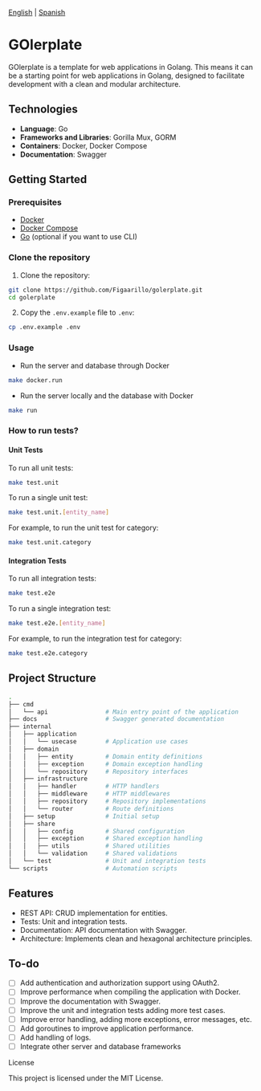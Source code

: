 [English](./README.md) | [Spanish](./README.es.md)

# GOlerplate

GOlerplate is a template for web applications in Golang. This means it can be a starting point for web applications in Golang, designed to facilitate development with a clean and modular architecture.

## Technologies

- **Language**: Go
- **Frameworks and Libraries**: Gorilla Mux, GORM
- **Containers**: Docker, Docker Compose
- **Documentation**: Swagger

## Getting Started

### Prerequisites

- [Docker](https://docs.docker.com/get-docker/)
- [Docker Compose](https://docs.docker.com/compose/)
- [Go](https://golang.org/doc/install) (optional if you want to use CLI)

### Clone the repository

1. Clone the repository:

```sh
git clone https://github.com/Figaarillo/golerplate.git
cd golerplate
```

2. Copy the `.env.example` file to `.env`:

```sh
cp .env.example .env
```

### Usage

- Run the server and database through Docker

```sh
make docker.run
```

- Run the server locally and the database with Docker

```sh
make run
```

### How to run tests?

#### Unit Tests

To run all unit tests:

```sh
make test.unit
```

To run a single unit test:

```sh
make test.unit.[entity_name]
```

For example, to run the unit test for category:

```sh
make test.unit.category
```

#### Integration Tests

To run all integration tests:

```sh
make test.e2e
```

To run a single integration test:

```sh
make test.e2e.[entity_name]
```

For example, to run the integration test for category:

```sh
make test.e2e.category
```

## Project Structure

```sh
.
├── cmd
│   └── api                # Main entry point of the application
├── docs                   # Swagger generated documentation
├── internal
│   ├── application
│   │   └── usecase        # Application use cases
│   ├── domain
│   │   ├── entity         # Domain entity definitions
│   │   ├── exception      # Domain exception handling
│   │   └── repository     # Repository interfaces
│   ├── infrastructure
│   │   ├── handler        # HTTP handlers
│   │   ├── middleware     # HTTP middlewares
│   │   ├── repository     # Repository implementations
│   │   └── router         # Route definitions
│   ├── setup              # Initial setup
│   ├── share
│   │   ├── config         # Shared configuration
│   │   ├── exception      # Shared exception handling
│   │   ├── utils          # Shared utilities
│   │   └── validation     # Shared validations
│   └── test               # Unit and integration tests
└── scripts                # Automation scripts
```

## Features

- REST API: CRUD implementation for entities.
- Tests: Unit and integration tests.
- Documentation: API documentation with Swagger.
- Architecture: Implements clean and hexagonal architecture principles.

## To-do

- [ ] Add authentication and authorization support using OAuth2.
- [ ] Improve performance when compiling the application with Docker.
- [ ] Improve the documentation with Swagger.
- [ ] Improve the unit and integration tests adding more test cases.
- [ ] Improve error handling, adding more exceptions, error messages, etc.
- [ ] Add goroutines to improve application performance.
- [ ] Add handling of logs.
- [ ] Integrate other server and database frameworks

<!--## Contributing-->
<!---->
<!--If you want to contribute to the project, please follow these steps:-->
<!---->
<!--1. Fork the repository.-->
<!--2. Create a branch (`git checkout -b feature/new-feature`).-->
<!--3. Make your changes (`git commit -am 'Add new feature'`).-->
<!--4. Push to the branch (`git push origin feature/new-feature`).-->
<!--5. Create a new Pull Request.-->

License

This project is licensed under the MIT License.
